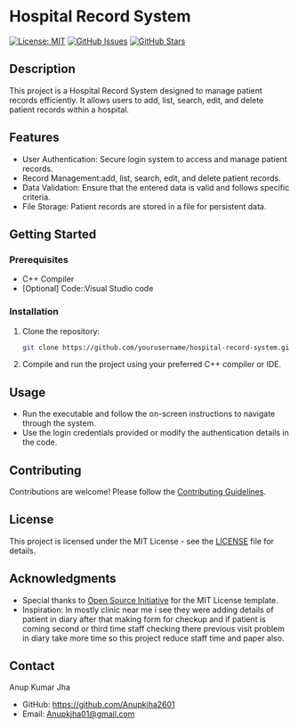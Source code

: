 # Hospital Record System

[![License: MIT](https://img.shields.io/badge/License-MIT-blue.svg)](https://opensource.org/licenses/MIT)
[![GitHub Issues](https://img.shields.io/github/issues/yourusername/hospital-record-system)](https://github.com/yourusername/hospital-record-system/issues)
[![GitHub Stars](https://img.shields.io/github/stars/yourusername/hospital-record-system)](https://github.com/yourusername/hospital-record-system/stargazers)

## Description

This project is a Hospital Record System designed to manage patient records efficiently. It allows users to add, list, search, edit, and delete patient records within a hospital.

## Features

- User Authentication: Secure login system to access and manage patient records.
- Record Management:add, list, search, edit, and delete patient records.
- Data Validation: Ensure that the entered data is valid and follows specific criteria.
- File Storage: Patient records are stored in a file for persistent data.

## Getting Started

### Prerequisites

- C++ Compiler
- [Optional] Code::Visual Studio code

### Installation

1. Clone the repository:

    ```bash
    git clone https://github.com/yourusername/hospital-record-system.git
    ```

2. Compile and run the project using your preferred C++ compiler or IDE.

## Usage

- Run the executable and follow the on-screen instructions to navigate through the system.
- Use the login credentials provided or modify the authentication details in the code.

## Contributing

Contributions are welcome! Please follow the [Contributing Guidelines](CONTRIBUTING.md).

## License

This project is licensed under the MIT License - see the [LICENSE](LICENSE) file for details.

## Acknowledgments

- Special thanks to [Open Source Initiative](https://opensource.org/) for the MIT License template.
- Inspiration: In mostly clinic near me i see they were adding details of patient in diary after that making form for checkup and if patient is coming second or third time staff checking there previous visit 
   problem in diary take more time so this project reduce staff time and paper also.

## Contact

Anup Kumar Jha

- GitHub: https://github.com/Anupkjha2601
- Email: Anupkjha01@gmail.com

